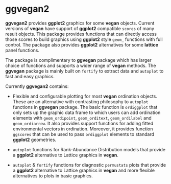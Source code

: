 # ggvegan2

**ggvegan2** provides **ggplot2** graphics for some **vegan**
objects. Current versions of **vegan** have support of **ggplot2**
compatible `scores` of many result objects. This package provides
functions that can directly access those scores to build graphics
using **ggplot2** style `geom_` functions with full control. The
package also provides **ggplot2** alternatives for some **lattice**
panel functions.

The package is complimentary to **ggvegan** package which has larger
choice of functions and supports a wider range of **vegan**
methods. The **ggvegan** package is mainly built on `fortify` to
extract data and `autoplot` to fast and easy graphics.

Currently **ggvegan2** contains:

- Flexible and configurable plotting for most **vegan** ordination
  objects. These are an alternative with contrasting philosophy to
  `autoplot` functions in **ggvegan** package. The basic function is
  `ordiggplot` that only sets up the graphic data frame to which users
  can add ordination elements with `geom_ordipoint`, `geom_orditext`,
  `geom_ordilabel` and `geom_ordiarrow`. It also provides support
  functions for adding fitted environmental vectors in ordination.
  Moreover, it provides function `ggscores` that can be used to pass
  `ordiggplot` elements to standard **ggplot2** geometries.
  
- `autoplot` functions for Rank-Abundance Distribution models that
  provide a **ggplot2** alternative to Lattice graphics in **vegan**.
  
- `autoplot` & `fortify` functions for diagnostic `permustats` plots
  that provide a **ggplot2** alternative to Lattice graphics in
  **vegan** and more flexible alternatives to plots in basic graphics.
  
